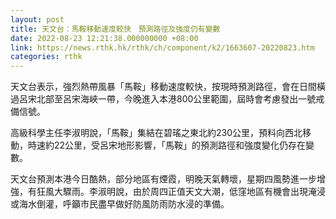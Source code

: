 ```yaml
---
layout: post
title: 天文台：馬鞍移動速度較快　預測路徑及強度仍有變數
date: 2022-08-23 12:21:38.000000000 +08:00
link: https://news.rthk.hk/rthk/ch/component/k2/1663607-20220823.htm
categories: rthk
---
```


天文台表示，強烈熱帶風暴「馬鞍」移動速度較快，按現時預測路徑，會在日間橫過呂宋北部至呂宋海峽一帶，今晚進入本港800公里範圍，屆時會考慮發出一號戒備信號。

高級科學主任李淑明說，「馬鞍」集結在碧瑤之東北約230公里，預料向西北移動，時速約22公里，受呂宋地形影響，「馬鞍」的預測路徑和強度變化仍存在變數。

天文台預測本港今日酷熱，部分地區有煙霞，明晚天氣轉壞，星期四風勢進一步增強，有狂風大驟雨。李淑明說，由於周四正值天文大潮，低窪地區有機會出現淹浸或海水倒灌，呼籲市民盡早做好防風防雨防水浸的準備。
